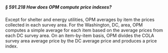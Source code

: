 ##### § 591.218 How does OPM compute price indexes? #####

Except for shelter and energy utilities, OPM averages by item the prices collected in each survey area. For the Washington, DC, area, OPM computes a simple average for each item based on the average prices from each DC survey area. On an item-by-item basis, OPM divides the COLA survey area average price by the DC average price and produces a price index.